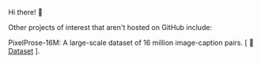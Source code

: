 Hi there! 👋

Other projects of interest that aren't hosted on GitHub include:

PixelProse-16M: A large-scale dataset of 16 million image-caption pairs. [ 🤗 [Dataset](https://huggingface.co/datasets/tomg-group-umd/pixelprose) ].
